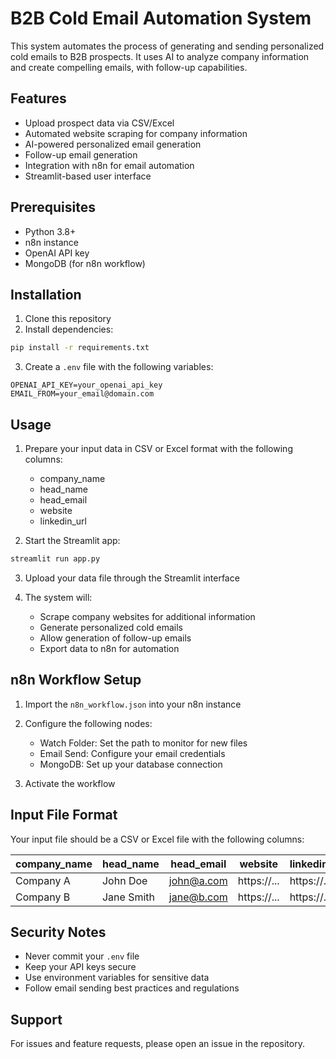 # B2B Cold Email Automation System

This system automates the process of generating and sending personalized cold emails to B2B prospects. It uses AI to analyze company information and create compelling emails, with follow-up capabilities.

## Features

- Upload prospect data via CSV/Excel
- Automated website scraping for company information
- AI-powered personalized email generation
- Follow-up email generation
- Integration with n8n for email automation
- Streamlit-based user interface

## Prerequisites

- Python 3.8+
- n8n instance
- OpenAI API key
- MongoDB (for n8n workflow)

## Installation

1. Clone this repository
2. Install dependencies:
```bash
pip install -r requirements.txt
```

3. Create a `.env` file with the following variables:
```
OPENAI_API_KEY=your_openai_api_key
EMAIL_FROM=your_email@domain.com
```

## Usage

1. Prepare your input data in CSV or Excel format with the following columns:
   - company_name
   - head_name
   - head_email
   - website
   - linkedin_url

2. Start the Streamlit app:
```bash
streamlit run app.py
```

3. Upload your data file through the Streamlit interface

4. The system will:
   - Scrape company websites for additional information
   - Generate personalized cold emails
   - Allow generation of follow-up emails
   - Export data to n8n for automation

## n8n Workflow Setup

1. Import the `n8n_workflow.json` into your n8n instance
2. Configure the following nodes:
   - Watch Folder: Set the path to monitor for new files
   - Email Send: Configure your email credentials
   - MongoDB: Set up your database connection

3. Activate the workflow

## Input File Format

Your input file should be a CSV or Excel file with the following columns:

| company_name | head_name | head_email | website | linkedin_url |
|-------------|-----------|------------|---------|--------------|
| Company A   | John Doe  | john@a.com | https://... | https://... |
| Company B   | Jane Smith| jane@b.com | https://... | https://... |

## Security Notes

- Never commit your `.env` file
- Keep your API keys secure
- Use environment variables for sensitive data
- Follow email sending best practices and regulations

## Support

For issues and feature requests, please open an issue in the repository.